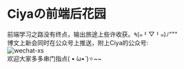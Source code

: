 # Ciyaの前端后花园
前端学习之路没有终点，输出旅途上些许收获。٩(๑╹▽╹๑)ﾉ"""  
博文上新会同时在公众号上推送，附上Ciya的公众号:  
![wechat-xs](https://mmbiz.qpic.cn/mmbiz_jpg/6pibAfVWZWGibdOauJUdUciao58SNzEuRoIiacQdP0G641qzFPwIVLNUxdn77qVWFTPibQmXHg5Ra8cJwmB1ElMaXjw/0?wx_fmt=jpeg)  
欢迎大家多多串门指点( • ̀ω•́ )✧~~
